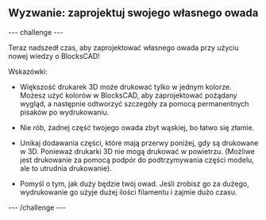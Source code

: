 ## Wyzwanie: zaprojektuj swojego własnego owada

--- challenge ---

Teraz nadszedł czas, aby zaprojektować własnego owada przy użyciu nowej wiedzy o BlocksCAD!

Wskazówki:

+ Większość drukarek 3D może drukować tylko w jednym kolorze. Możesz użyć kolorów w BlocksCAD, aby zaprojektować pożądany wygląd, a następnie odtworzyć szczegóły za pomocą permanentnych pisaków po wydrukowaniu.

+ Nie rób, żadnej część twojego owada zbyt wąskiej, bo łatwo się złamie.

+ Unikaj dodawania części, które mają przerwy poniżej, gdy są drukowane w 3D. Ponieważ drukarki 3D nie mogą drukować w powietrzu. (Możliwe jest drukowanie za pomocą podpór do podtrzymywania części modelu, ale to utrudnia drukowanie).

+ Pomyśl o tym, jak duży będzie twój owad. Jeśli zrobisz go za dużego, wydrukowanie go użyje dużej ilości filamentu i zajmie dużo czasu.

--- /challenge ---



 




  
